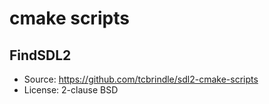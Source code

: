 # cmake scripts

## FindSDL2

- Source: https://github.com/tcbrindle/sdl2-cmake-scripts
- License: 2-clause BSD
